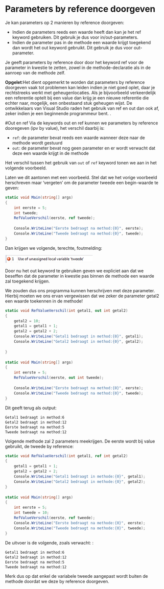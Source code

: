 # Parameters by reference doorgeven
Je kan parameters op 2 manieren by reference doorgeven:

* Indien de parameters reeds een waarde heeft dan kan je het ref keyword gebruiken. Dit gebruik je dus voor in/out-parameters.
* Indien de parameter pas in de methode een waarde krijgt toegekend dan wordt het out keyword gebruikt. Dit gebruik je dus voor out-parameter.

Je geeft parameters by reference door door het keyword ref voor de parameter in kwestie te zetten, zowel in de methode-declaratie als in de aanroep van de methode zelf.

**Opgelet**:Het dient opgemerkt te worden dat parameters by reference doorgeven vaak tot problemen kan leiden indien je niet goed oplet, daar je rechtstreeks werkt met geheugenlocaties. Als je bijvoorbeeld verkeerdelijk een referentie optelt bij een value dan krijg je een nieuwe referentie die echter naar, mogelijk, een onbestaand stuk geheugen wijst. De ontwikkelaars van Visual Studio raden het gebruik van ref en out dan ook af, zeker indien je een beginnende programmeur bent. .

#Out en ref
Via de keywords out en ref kunnen we parameters by reference dooregeven (ipv by value), het verschil daarbij is:
* ``ref``: de parameter bevat reeds een waarde wanneer deze naar de methode wordt gestuurd
* ``out``: de parameter bevat nog geen parameter en er wordt verwacht dat deze een waarde krijgt in de methode 

Het verschil tussen het gebruik van ``out`` of ``ref`` keyword tonen we aan in het volgende voorbeeld. 

Laten we dit aantonen met een voorbeeld. Stel dat we het vorige voorbeeld herschreven maar ‘vergeten’ om de parameter tweede een begin-waarde te geven:

```csharp
static void Main(string[] args)
{
    int eerste = 5;
    int tweede;
    RefValueVerschil(eerste, ref tweede);
 
    Console.WriteLine("Eerste bedraagt na method:{0}", eerste);
    Console.WriteLine("Tweede bedraagt na method:{0}", tweede);
}
```
Dan krijgen we volgende, terechte, foutmelding:

![](/assets/4_methoden/outref1.png)

Door nu het out keyword te gebruiken geven we expliciet aan dat we beseffen dat de parameter in kwestie pas binnen de methode een waarde zal toegekend krijgen.

We zouden dus ons programma kunnen herschrijven met deze parameter. Hierbij moeten we ons ervan vergewissen dat we zeker de parameter getal2 een waarde toekennen in de methode!

```csharp
static void RefValueVerschil(int getal1, out int getal2)
{
    getal2 = 10;
    getal1 = getal1 + 1;
    getal2 = getal2 + 2;
    Console.WriteLine("Getal1 bedraagt in method:{0}", getal1);
    Console.WriteLine("Getal2 bedraagt in method:{0}", getal2);
 
}
 
static void Main(string[] args)
{
    int eerste = 5;
    RefValueVerschil(eerste, out int tweede);
 
    Console.WriteLine("Eerste bedraagt na method:{0}", eerste);
    Console.WriteLine("Tweede bedraagt na method:{0}", tweede);
}
```

Dit geeft terug als output:

```
Getal1 bedraagt in method:6
Getal2 bedraagt in method:12
Eerste bedraagt na method:5
Tweede bedraagt na method:12
```

Volgende methode zal 2 parameters meekrijgen. De eerste wordt bij value gebruikt, de tweede by reference:

```csharp
static void RefValueVerschil(int getal1, ref int getal2)
{
    getal1 = getal1 + 1;
    getal2 = getal2 + 2;
    Console.WriteLine("Getal1 bedraagt in methode:{0}", getal1);
    Console.WriteLine("Getal2 bedraagt in methode:{0}", getal2);
}
 
static void Main(string[] args)
{
    int eerste = 5;
    int tweede = 10;
    RefValueVerschil(eerste, ref tweede);
    Console.WriteLine("Eerste bedraagt na methode:{0}", eerste);
    Console.WriteLine("Tweede bedraagt na methode:{0}", tweede);
}
```
De uitvoer is de volgende, zoals verwacht: :
```
Getal1 bedraagt in method:6
Getal2 bedraagt in method:12
Eerste bedraagt na method:5
Tweede bedraagt na method:12
```


Merk dus op dat enkel de variabele tweede aangepast wordt buiten de methode doordat we deze by reference doorgeven.
